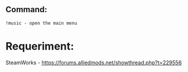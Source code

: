 ## Command:
```
!music - open the main menu
```

# Requeriment:

SteamWorks - https://forums.alliedmods.net/showthread.php?t=229556